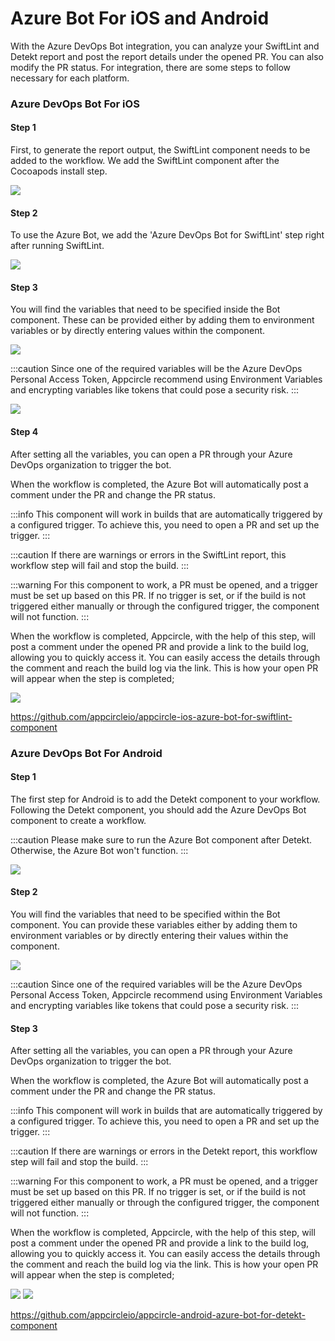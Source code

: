# Azure Bot For iOS and Android

With the Azure DevOps Bot integration, you can analyze your SwiftLint and Detekt report and post the report details under the opened PR. You can also modify the PR status. For integration, there are some steps to follow necessary for each platform.

### Azure DevOps Bot For iOS
#### Step 1

First, to generate the report output, the SwiftLint component needs to be added to the workflow. We add the SwiftLint component after the Cocoapods install step.

![](<https://cdn.appcircle.io/docs/assets/workflowtips-swift-lint-step.png>)

#### Step 2

To use the Azure Bot, we add the 'Azure DevOps Bot for SwiftLint' step right after running SwiftLint.

![](<https://cdn.appcircle.io/docs/assets/workflowtips-azure-bot-step.png>)

#### Step 3

You will find the variables that need to be specified inside the Bot component. These can be provided either by adding them to environment variables or by directly entering values within the component.

![](<https://cdn.appcircle.io/docs/assets/workflowtips-bot-step-details.png>)

:::caution
Since one of the required variables will be the Azure DevOps Personal Access Token, Appcircle recommend using Environment Variables and encrypting variables like tokens that could pose a security risk.
:::

![](<https://cdn.appcircle.io/docs/assets/workflowtips-azure-bot-env-var.png>)

#### Step 4

After setting all the variables, you can open a PR through your Azure DevOps organization to trigger the bot.

When the workflow is completed, the Azure Bot will automatically post a comment under the PR and change the PR status.

:::info
This component will work in builds that are automatically triggered by a configured trigger. To achieve this, you need to open a PR and set up the trigger.
:::

:::caution
If there are warnings or errors in the SwiftLint report, this workflow step will fail and stop the build.
:::

:::warning
For this component to work, a PR must be opened, and a trigger must be set up based on this PR. If no trigger is set, or if the build is not triggered either manually or through the configured trigger, the component will not function.
:::

When the workflow is completed, Appcircle, with the help of this step, will post a comment under the opened PR and provide a link to the build log, allowing you to quickly access it. You can easily access the details through the comment and reach the build log via the link. This is how your open PR will appear when the step is completed;

![](<https://cdn.appcircle.io/docs/assets/workflowtips-pr-comment.png>)



https://github.com/appcircleio/appcircle-ios-azure-bot-for-swiftlint-component


### Azure DevOps Bot For Android

#### Step 1

The first step for Android is to add the Detekt component to your workflow. Following the Detekt component, you should add the Azure DevOps Bot component to create a workflow.

:::caution
Please make sure to run the Azure Bot component after Detekt. Otherwise, the Azure Bot won't function.
:::

![](<https://cdn.appcircle.io/docs/assets/workflowtips-android-wf.png>)

#### Step 2

You will find the variables that need to be specified within the Bot component. You can provide these variables either by adding them to environment variables or by directly entering their values within the component.

![](<https://cdn.appcircle.io/docs/assets/workflowtips-android-step.png>)

:::caution
Since one of the required variables will be the Azure DevOps Personal Access Token, Appcircle recommend using Environment Variables and encrypting variables like tokens that could pose a security risk.
:::

#### Step 3

After setting all the variables, you can open a PR through your Azure DevOps organization to trigger the bot.

When the workflow is completed, the Azure Bot will automatically post a comment under the PR and change the PR status.

:::info
This component will work in builds that are automatically triggered by a configured trigger. To achieve this, you need to open a PR and set up the trigger.
:::

:::caution
If there are warnings or errors in the Detekt report, this workflow step will fail and stop the build.
:::

:::warning
For this component to work, a PR must be opened, and a trigger must be set up based on this PR. If no trigger is set, or if the build is not triggered either manually or through the configured trigger, the component will not function.
:::

When the workflow is completed, Appcircle, with the help of this step, will post a comment under the opened PR and provide a link to the build log, allowing you to quickly access it. You can easily access the details through the comment and reach the build log via the link. This is how your open PR will appear when the step is completed;

![](<https://cdn.appcircle.io/docs/assets/workflowtips-android-status.png>)
![](<https://cdn.appcircle.io/docs/assets/workflowtips-android-comment.png>)

https://github.com/appcircleio/appcircle-android-azure-bot-for-detekt-component